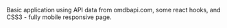  
Basic application using API data from omdbapi.com, some react hooks, and CSS3 - fully mobile responsive page.
